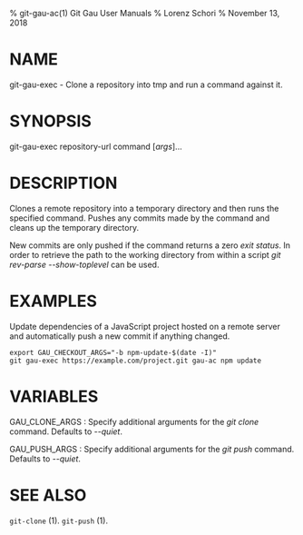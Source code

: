 % git-gau-ac(1) Git Gau User Manuals
% Lorenz Schori
% November 13, 2018

# NAME

git-gau-exec - Clone a repository into tmp and run a command against it.

# SYNOPSIS

git-gau-exec repository-url command [*args*]...

# DESCRIPTION

Clones a remote repository into a temporary directory and then runs the
specified command. Pushes any commits made by the command and cleans up the
temporary directory.

New commits are only pushed if the command returns a zero *exit status*. In
order to retrieve the path to the working directory from within a script *git
rev-parse --show-toplevel* can be used.

# EXAMPLES

Update dependencies of a JavaScript project hosted on a remote server and
automatically push a new commit if anything changed.

    export GAU_CHECKOUT_ARGS="-b npm-update-$(date -I)"
    git gau-exec https://example.com/project.git gau-ac npm update

# VARIABLES

GAU\_CLONE\_ARGS
:   Specify additional arguments for the *git clone* command. Defaults to
    *--quiet*.

GAU\_PUSH\_ARGS
:   Specify additional arguments for the *git push* command. Defaults to
    *--quiet*.

# SEE ALSO

`git-clone` (1).
`git-push` (1).
